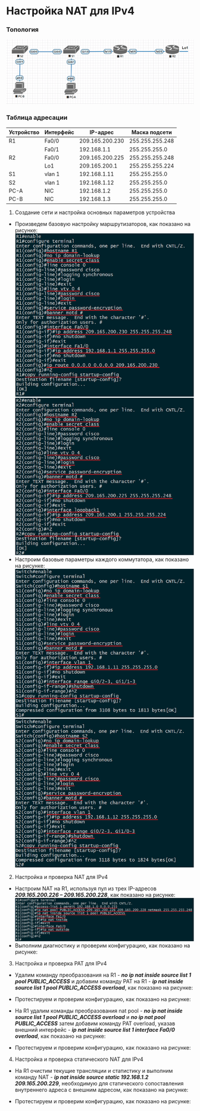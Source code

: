 # Настройка NAT для IPv4

### Топология
![](https://github.com/devops-user/otus/blob/main/homeworks/homework_33/images/topo.png)

### Таблица адресации
| Устройство | Интерфейс | IP-адрес | Маска подсети |
--- | --- | --- | --- |
| R1 | Fa0/0 | 209.165.200.230 | 255.255.255.248 |
|  | Fa0/1 | 192.168.1.1 | 255.255.255.0 |
| R2 | Fa0/0 | 209.165.200.225 | 255.255.255.248 |
|  | Lo1 | 209.165.200.1 | 255.255.255.224 |
| S1 | vlan 1 | 192.168.1.11 | 255.255.255.0 |
| S2 | vlan 1 | 192.168.1.12 | 255.255.255.0 |
| PC-A | NIC | 192.168.1.2 | 255.255.255.0 |
| PC-B | NIC | 192.168.1.3 | 255.255.255.0 |

1. Создание сети и настройка основных параметров устройства
  * Произведем базовую настройку маршрутизаторов, как показано на рисунке:
![](https://github.com/devops-user/otus/blob/main/homeworks/homework_33/images/R1.png)
![](https://github.com/devops-user/otus/blob/main/homeworks/homework_33/images/R2.png)
  * Настроим базовые параметры каждого коммутатора, как показано на рисунке:
![](https://github.com/devops-user/otus/blob/main/homeworks/homework_33/images/S1.png)
![](https://github.com/devops-user/otus/blob/main/homeworks/homework_33/images/S2.png)

2. Настройка и проверка NAT для IPv4
  * Настроим NAT на R1, используя пул из трех IP-адресов ***209.165.200.226 – 209.165.200.228***, как показано на рисунке:
![](https://github.com/devops-user/otus/blob/main/homeworks/homework_33/images/R1_nat.png)
  * Выполним диагностику и проверим конфигурацию, как показано на рисунке:


3. Настройка и проверка PAT для IPv4
  * Удалим команду преобразования на R1 - ***no ip nat inside source list 1 pool PUBLIC_ACCESS*** и добавим команду PAT на R1 - ***ip nat inside source list 1 pool PUBLIC_ACCESS overload***, как показано на рисунке:
  
  * Протестируем и проверим конфигурацию, как показано на рисунке:
  
  * На R1 удалим команды преобразования nat pool - ***no ip nat inside source list 1 pool PUBLIC_ACCESS overload*** и ***no ip nat pool PUBLIC_ACCESS*** затем добавим команду PAT overload, указав внешний интерфейс - ***ip nat inside source list 1 interface Fa0/0 overload***, как показано на рисунке:

  * Протестируем и проверим конфигурацию, как показано на рисунке:

4. Настройка и проверка статического NAT для IPv4
  * На R1 очистим текущие трансляции и статистику и выполним команду NAT - ***ip nat inside source static 192.168.1.2 209.165.200.229***, необходимую для статического сопоставления внутреннего адреса с внешним адресом, как показано на рисунке:
  
  * Протестируем и проверим конфигурацию, как показано на рисунке:

